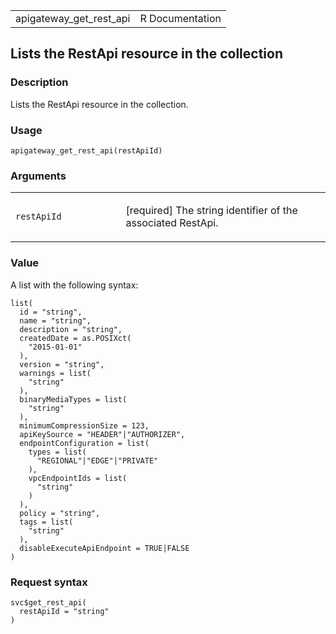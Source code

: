 <table style="width: 100%;">
<tbody>
<tr class="odd">
<td>apigateway_get_rest_api</td>
<td style="text-align: right;">R Documentation</td>
</tr>
</tbody>
</table>

## Lists the RestApi resource in the collection

### Description

Lists the RestApi resource in the collection.

### Usage

    apigateway_get_rest_api(restApiId)

### Arguments

<table>
<colgroup>
<col style="width: 35%" />
<col style="width: 65%" />
</colgroup>
<tbody>
<tr class="odd">
<td><code id="apigateway_get_rest_api_:_restApiId">restApiId</code></td>
<td><p>[required] The string identifier of the associated
RestApi.</p></td>
</tr>
</tbody>
</table>

### Value

A list with the following syntax:

    list(
      id = "string",
      name = "string",
      description = "string",
      createdDate = as.POSIXct(
        "2015-01-01"
      ),
      version = "string",
      warnings = list(
        "string"
      ),
      binaryMediaTypes = list(
        "string"
      ),
      minimumCompressionSize = 123,
      apiKeySource = "HEADER"|"AUTHORIZER",
      endpointConfiguration = list(
        types = list(
          "REGIONAL"|"EDGE"|"PRIVATE"
        ),
        vpcEndpointIds = list(
          "string"
        )
      ),
      policy = "string",
      tags = list(
        "string"
      ),
      disableExecuteApiEndpoint = TRUE|FALSE
    )

### Request syntax

    svc$get_rest_api(
      restApiId = "string"
    )

